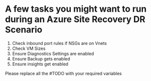 # A few tasks you might want to run during an Azure Site Recovery DR Scenario

1. Check inbound port rules if NSGs are on Vnets
2.  Check VM Sizes
3.  Ensure Diagnostics Settings are enabled
4.  Ensure Backup gets enabled
5.  Ensure insights get enabled

Please replace all the #TODO with your required variables




